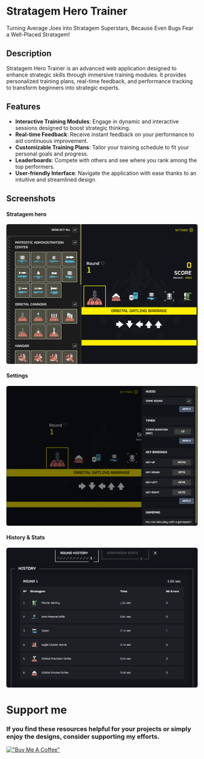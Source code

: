 # Stratagem Hero Trainer

Turning Average Joes into Stratagem Superstars, Because Even Bugs Fear a Well-Placed Stratagem!

## Description

Stratagem Hero Trainer is an advanced web application designed to enhance strategic skills through immersive training modules. It provides personalized training plans, real-time feedback, and performance tracking to transform beginners into strategic experts.

## Features

- **Interactive Training Modules**: Engage in dynamic and interactive sessions designed to boost strategic thinking.
- **Real-time Feedback**: Receive instant feedback on your performance to aid continuous improvement.
- **Customizable Training Plans**: Tailor your training schedule to fit your personal goals and progress.
- **Leaderboards**: Compete with others and see where you rank among the top performers.
- **User-friendly Interface**: Navigate the application with ease thanks to an intuitive and streamlined design.


## Screenshots

#### Stratagem hero
![Stratagem hero](public/assets/readme/Stratagem-hero-1_1.webp)

#### Settings
![Stratagem hero 2](public/assets/readme/Stratagem-hero-2.webp)

#### History & Stats
![Stratagem hero 3](public/assets/readme/Stratagem-hero-3_1.webp)

# Support me

### If you find these resources helpful for your projects or simply enjoy the designs, consider supporting my efforts.
[!["Buy Me A Coffee"](https://www.buymeacoffee.com/assets/img/custom_images/yellow_img.png)](https://www.buymeacoffee.com/nvigneux?path=readme)
